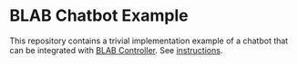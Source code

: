 # BLAB Chatbot Example

This repository contains a trivial implementation example of a chatbot
that can be integrated with [BLAB Controller](../../../blab-controller).
See [instructions](../../../blab-controller/ADDING_BOTS.md).
